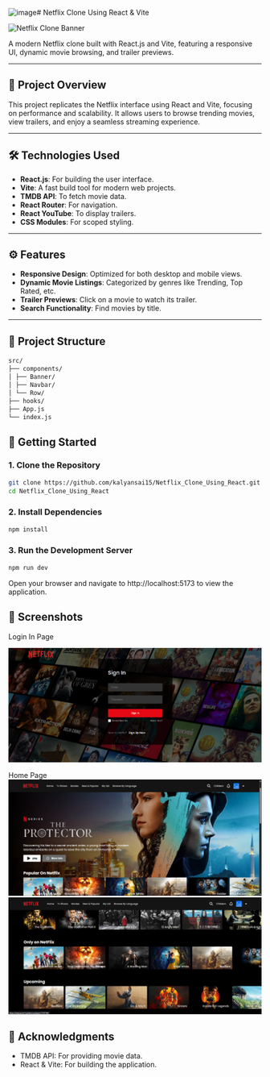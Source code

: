 ![image](https://github.com/user-attachments/assets/4e004576-7dd5-4df3-a7d3-c5e1f3e744f7)# Netflix Clone Using React & Vite

![Netflix Clone Banner](![image](https://github.com/user-attachments/assets/a222ffd7-04cb-42e3-9196-334272cad528))

A modern Netflix clone built with React.js and Vite, featuring a responsive UI, dynamic movie browsing, and trailer previews.

---

## 📌 Project Overview

This project replicates the Netflix interface using React and Vite, focusing on performance and scalability. It allows users to browse trending movies, view trailers, and enjoy a seamless streaming experience.

---

## 🛠️ Technologies Used

- **React.js**: For building the user interface.
- **Vite**: A fast build tool for modern web projects.
- **TMDB API**: To fetch movie data.
- **React Router**: For navigation.
- **React YouTube**: To display trailers.
- **CSS Modules**: For scoped styling.

---

## ⚙️ Features

- **Responsive Design**: Optimized for both desktop and mobile views.
- **Dynamic Movie Listings**: Categorized by genres like Trending, Top Rated, etc.
- **Trailer Previews**: Click on a movie to watch its trailer.
- **Search Functionality**: Find movies by title.

---

## 📂 Project Structure

```plaintext
src/
├── components/
│ ├── Banner/
│ ├── Navbar/
│ └── Row/
├── hooks/
├── App.js
└── index.js
```

## 🧪 Getting Started

### 1. Clone the Repository

```bash
git clone https://github.com/kalyansai15/Netflix_Clone_Using_React.git
cd Netflix_Clone_Using_React
```
### 2. Install Dependencies

```bash
npm install
```
### 3. Run the Development Server

```bash
npm run dev
```
Open your browser and navigate to http://localhost:5173 to view the application.

## 📸 Screenshots

Login In Page

![image](/Screenshots/image.png)

Home Page
![image](/Screenshots/image2.png)
![image](/Screenshots/image3.png)

## 📢 Acknowledgments

- TMDB API: For providing movie data.
- React & Vite: For building the application.
